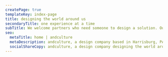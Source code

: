 ```yaml
---
createPage: true
templateKey: index-page
title: designing the world around us
secondaryTitle: one experience at a time
subTitle: We welcome partners who need someone to design a solution. Our team flourishes with challenges that tap into design thinking. At andculture, we keep humans at the heart of our approach—and our partners’ goals at the center of our focus.
seo:
  metaTitle: home | andculture
  metaDescription: andculture, a design company based in Harrisburg, PA
  socialShareCopy: andculture, a design company designing the world around us.
---
```

